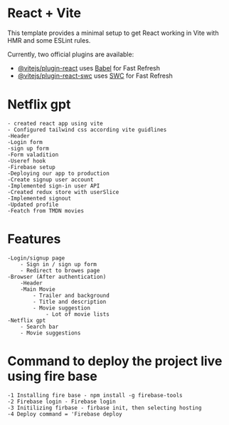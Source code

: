 # React + Vite

This template provides a minimal setup to get React working in Vite with HMR and some ESLint rules.

Currently, two official plugins are available:

- [@vitejs/plugin-react](https://github.com/vitejs/vite-plugin-react/blob/main/packages/plugin-react/README.md) uses [Babel](https://babeljs.io/) for Fast Refresh
- [@vitejs/plugin-react-swc](https://github.com/vitejs/vite-plugin-react-swc) uses [SWC](https://swc.rs/) for Fast Refresh

# Netflix gpt

    - created react app using vite
    - Configured tailwind css according vite guidlines
    -Header
    -Login form
    -sign up form
    -Form valadition
    -Useref hook
    -Firebase setup
    -Deploying our app to production
    -Create signup user account
    -Implemented sign-in user API
    -Created redux store with userSlice
    -Implemented signout
    -Updated profile
    -Featch from TMDN movies

# Features

    -Login/signup page
        - Sign in / sign up form
        - Redirect to browes page
    -Browser (After authentication)
        -Header
        -Main Movie
            - Trailer and background
            - Title and description
            - Movie suggestion
                - Lot of movie lists
    -Netflix gpt
        - Search bar
        - Movie suggestions

# Command to deploy the project live using fire base

    -1 Installing fire base - npm install -g firebase-tools
    -2 Firebase login - Firebase login
    -3 Initilizing firbase - firbase init, then selecting hosting
    -4 Deploy command = 'Firebase deploy
